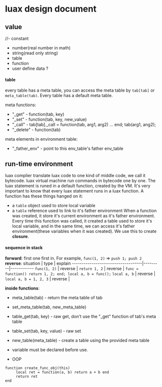 # luax design document


## value

 //- constant
 - number(real number in math)
 - string(read only string)
 - table
 - function
 - user define data ?

#### table

every table has a meta table, you can access the meta table by `tab[tab]` or `meta_table(tab)`. Every table has a default meta table.

meta functions:
 + "_get"  - function(tab, key)
 + "_set"  - function(tab, key, new_value)
 + "_call"  - tab[tab]._call = function(tab, arg1, arg2) ... end; tab(arg1, ang2);
 + "_delete" - function(tab)

meta elements in environment table:
 + "_father_env"  - point to this env_table's father env_table


## run-time environment

luax complier translate luax code to one kind of middle code, we call it bytecode. luax virtual machine run commands in bytecode one by one. The luax statement is runed in a default function, created by the VM. It's very important to know that every luax statement runs in a luax function. A function has these things hanged on it:
 - a `table` object used to store local variable
 - a `table` reference used to link to it's father environment
When a function was created, it store it's current environment as it's father environment. Every time this function was called, it created a table used to store it's local variable, and in the same time, we can access it's father environment(these variables when it was created). We use this to create **closure**.

#### sequence in stack
**forward**: first one first in. For example, `func(1, 2)` => `push 1; push 2`
**reverse**: 
            situation               |   type  |   explain
------------------------------------|---------|------------
`func(1, 2)`                        | reverse |
`return 1, 2`                       | reverse | `func = function() return 1, 2; end; local a, b = func();`
`local a, b`                        | reverse |
`local a, b = 1, 2, 3`              | reverse |



**inside functions**:
 + meta_table(tab)  - return the meta table of tab
 + set_meta_table(tab, new_meta_table)
 + table_get(tab, key)  - raw get, don't use the "_get" function of tab's meta table
 + table_set(tab, key, value)  - raw set
 + new_table(meta_table)  - create a table using the provided meta table



 + variable must be declared before use.
 + OOP
  ```
  function create_func_obj(this)
	   local ret = function(a, b) return a + b end
	   return ret
  end
  
